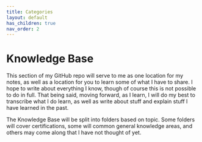 ```yaml
---
title: Categories
layout: default
has_children: true
nav_order: 2
---
```


# Knowledge Base

This section of my GitHub repo will serve to me as one location for my notes, as well as a location for you to learn some of what I have to share. I hope to write about everything I know, though of course this is not possible to do in full. That being said, moving forward, as I learn, I will do my best to transcribe what I do learn, as well as write about stuff and explain stuff I have learned in the past.

The Knowledge Base will be split into folders based on topic. Some folders will cover certifications, some will common general knowledge areas, and others may come along that I have not thought of yet.